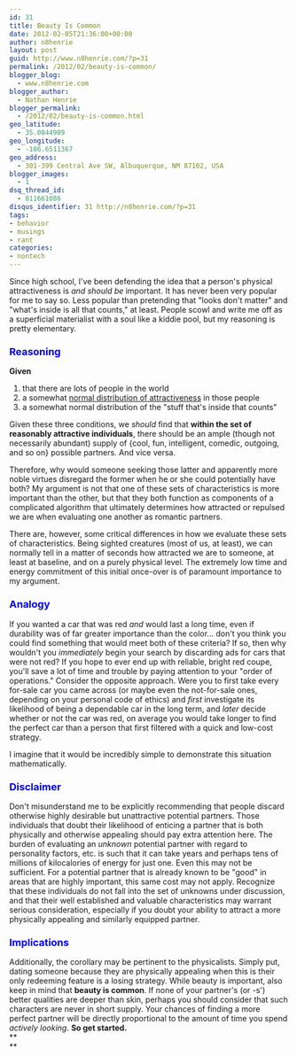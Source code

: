 ```yaml
---
id: 31
title: Beauty Is Common
date: 2012-02-05T21:36:00+00:00
author: n8henrie
layout: post
guid: http://www.n8henrie.com/?p=31
permalink: /2012/02/beauty-is-common/
blogger_blog:
  - www.n8henrie.com
blogger_author:
  - Nathan Henrie
blogger_permalink:
  - /2012/02/beauty-is-common.html
geo_latitude:
  - 35.0844909
geo_longitude:
  - -106.6511367
geo_address:
  - 301-399 Central Ave SW, Albuquerque, NM 87102, USA
blogger_images:
  - 1
dsq_thread_id:
  - 811661086
disqus_identifier: 31 http://n8henrie.com/?p=31
tags:
- behavior
- musings
- rant
categories:
- nontech
---
```

Since high school, I've been defending the idea that a person's physical attractiveness is _and should be_ important. It has never been very popular for me to say so. Less popular than pretending that "looks don't matter" and "what's inside is all that counts," at least. People scowl and write me off as a superficial materialist with a soul like a kiddie pool, but my reasoning is pretty elementary.

### <span style="color: blue; font-size: large;">Reasoning</span>

**Given** 

  1. that there are lots of people in the world
  2. a somewhat [normal distribution of attractiveness](http://www.n8henrie.com/2012/01/sigmoidal-curve-of-attractiveness/ "Sigmoidal Curve of Attractiveness") in those people
  3. a somewhat normal distribution of the "stuff that's inside that counts"

Given these three conditions, we _should_ find that **within the set of reasonably attractive individuals**, there should be an ample (though not necessarily abundant) supply of {cool, fun, intelligent, comedic, outgoing, and so on} possible partners. And vice versa.

Therefore, why would someone seeking those latter and apparently more noble virtues disregard the former when he or she could potentially have both? My argument is not that one of these sets of characteristics is more important than the other, but that they both function as components of a complicated algorithm that ultimately determines how attracted or repulsed we are when evaluating one another as romantic partners.

There are, however, some critical differences in how we evaluate these sets of characteristics. Being sighted creatures (most of us, at least), we can normally tell in a matter of seconds how attracted we are to someone, at least at baseline, and on a purely physical level. The extremely low time and energy commitment of this initial once-over is of paramount importance to my argument. 

### <span style="color: blue; font-size: large;">Analogy</span>

If you wanted a car that was red _and_ would last a long time, even if durability was of far greater importance than the color... don't you think you could find something that would meet both of these criteria? If so, then why wouldn't you _immediately_ begin your search by discarding ads for cars that were not red? If you hope to ever end up with reliable, bright red coupe, you'll save a lot of time and trouble by paying attention to your "order of operations." Consider the opposite approach. Were you to first take every for-sale car you came across (or maybe even the not-for-sale ones, depending on your personal code of ethics) and _first_ investigate its likelihood of being a dependable car in the long term, and _later_ decide whether or not the car was red, on average you would take longer to find the perfect car than a person that first filtered with a quick and low-cost strategy.

I imagine that it would be incredibly simple to demonstrate this situation mathematically. 

### <span style="color: blue; font-size: large;">Disclaimer</span>

Don't misunderstand me to be explicitly recommending that people discard otherwise highly desirable but unattractive potential partners. Those individuals that doubt their likelihood of enticing a partner that is both physically and otherwise appealing should pay extra attention here. The burden of evaluating an _unknown_ potential partner with regard to personality factors, etc. is such that it can take years and perhaps tens of millions of kilocalories of energy for just one. Even this may not be sufficient. For a potential partner that is already known to be "good" in areas that are highly important, this same cost may not apply. Recognize that these individuals do not fall into the set of unknowns under discussion, and that their well established and valuable characteristics may warrant serious consideration, especially if you doubt your ability to attract a more physically appealing and similarly equipped partner.

### <span style="color: blue; font-size: large;">Implications</span>

Additionally, the corollary may be pertinent to the physicalists. Simply put, dating someone because they are physically appealing when this is their only redeeming feature is a losing strategy. While beauty is important, also keep in mind that **beauty is common**. If none of your partner's (or -s') better qualities are deeper than skin, perhaps you should consider that such characters are never in short supply. Your chances of finding a more perfect partner will be directly proportional to the amount of time you spend _actively looking_. **So get started.**  
**  
** 

<div>
</div>